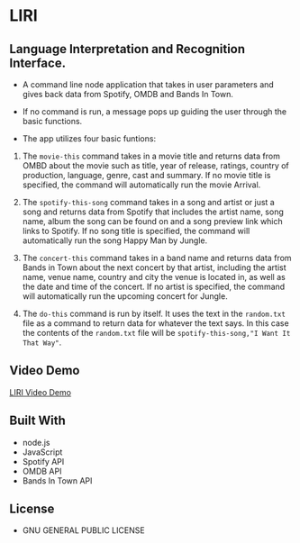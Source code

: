 # LIRI
## Language Interpretation and Recognition Interface.

- A command line node application that takes in user parameters and gives back data from Spotify, OMDB and Bands In Town.
- If no command is run, a message pops up guiding the user through the basic functions.

- The app utilizes four basic funtions:
1. The `movie-this` command takes in a movie title and returns data from OMBD about the movie such as title, year of release, ratings, country of production, language, genre, cast and summary. If no movie title is specified, the command will automatically run the movie Arrival.

2. The `spotify-this-song` command takes in a song and artist or just a song and returns data from Spotify that includes the artist name, song name, album the song can be found on and a song preview link which links to Spotify. If no song title is specified, the command will automatically run the song Happy Man by Jungle.

3. The `concert-this` command takes in a band name and returns data from Bands in Town about the next concert by that artist, including the artist name, venue name, country and city the venue is located in, as well as the date and time of the concert. If no artist is specified, the command will automatically run the upcoming concert for Jungle.

4. The `do-this` command is run by itself. It uses the text in the `random.txt` file as a command to return data for whatever the text says. In this case the contents of the `random.txt` file will be `spotify-this-song,"I Want It That Way"`.

## Video Demo
[LIRI Video Demo](https://drive.google.com/file/d/1-PPFYLio3MNlj8gOBeAZavzyDF7D_8RO/view?usp=sharing)

## Built With
- node.js
- JavaScript
- Spotify API
- OMDB API
- Bands In Town API

## License
- GNU GENERAL PUBLIC LICENSE